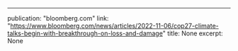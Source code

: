 ---
publication: "bloomberg.com"
link: "https://www.bloomberg.com/news/articles/2022-11-06/cop27-climate-talks-begin-with-breakthrough-on-loss-and-damage"
title: None
excerpt: None
